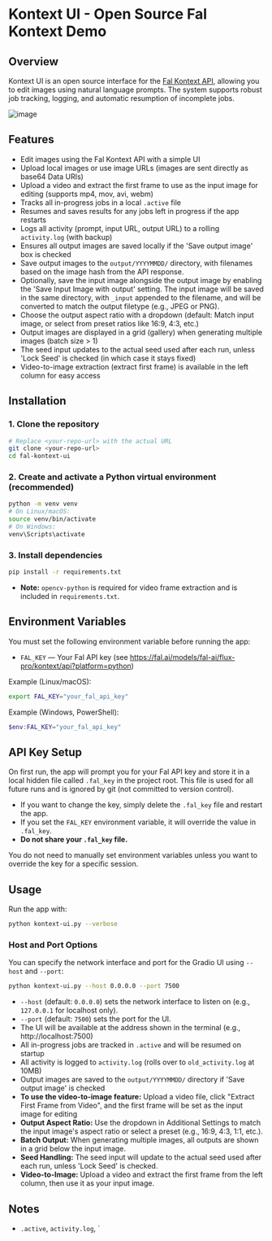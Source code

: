 # Kontext UI - Open Source Fal Kontext Demo

## Overview

Kontext UI is an open source interface for the [Fal Kontext API](https://fal.ai/models/fal-ai/flux-pro/kontext/api?platform=python), allowing you to edit images using natural language prompts. The system supports robust job tracking, logging, and automatic resumption of incomplete jobs.

![image](https://github.com/user-attachments/assets/4431f697-9563-488a-935d-9329043c3df0)



## Features
- Edit images using the Fal Kontext API with a simple UI
- Upload local images or use image URLs (images are sent directly as base64 Data URIs)
- Upload a video and extract the first frame to use as the input image for editing (supports mp4, mov, avi, webm)
- Tracks all in-progress jobs in a local `.active` file
- Resumes and saves results for any jobs left in progress if the app restarts
- Logs all activity (prompt, input URL, output URL) to a rolling `activity.log` (with backup)
- Ensures all output images are saved locally if the 'Save output image' box is checked
- Save output images to the `output/YYYYMMDD/` directory, with filenames based on the image hash from the API response.
- Optionally, save the input image alongside the output image by enabling the 'Save Input Image with output' setting. The input image will be saved in the same directory, with `_input` appended to the filename, and will be converted to match the output filetype (e.g., JPEG or PNG).
- Choose the output aspect ratio with a dropdown (default: Match input image, or select from preset ratios like 16:9, 4:3, etc.)
- Output images are displayed in a grid (gallery) when generating multiple images (batch size > 1)
- The seed input updates to the actual seed used after each run, unless 'Lock Seed' is checked (in which case it stays fixed)
- Video-to-image extraction (extract first frame) is available in the left column for easy access

## Installation

### 1. Clone the repository
```sh
# Replace <your-repo-url> with the actual URL
git clone <your-repo-url>
cd fal-kontext-ui
```

### 2. Create and activate a Python virtual environment (recommended)
```sh
python -m venv venv
# On Linux/macOS:
source venv/bin/activate
# On Windows:
venv\Scripts\activate
```

### 3. Install dependencies
```sh
pip install -r requirements.txt
```
- **Note:** `opencv-python` is required for video frame extraction and is included in `requirements.txt`.

## Environment Variables

You must set the following environment variable before running the app:
- `FAL_KEY` — Your Fal API key (see https://fal.ai/models/fal-ai/flux-pro/kontext/api?platform=python)

Example (Linux/macOS):
```sh
export FAL_KEY="your_fal_api_key"
```
Example (Windows, PowerShell):
```powershell
$env:FAL_KEY="your_fal_api_key"
```

## API Key Setup

On first run, the app will prompt you for your Fal API key and store it in a local hidden file called `.fal_key` in the project root. This file is used for all future runs and is ignored by git (not committed to version control).

- If you want to change the key, simply delete the `.fal_key` file and restart the app.
- If you set the `FAL_KEY` environment variable, it will override the value in `.fal_key`.
- **Do not share your `.fal_key` file.**

You do not need to manually set environment variables unless you want to override the key for a specific session.

## Usage

Run the app with:
```sh
python kontext-ui.py --verbose
```

### Host and Port Options
You can specify the network interface and port for the Gradio UI using `--host` and `--port`:
```sh
python kontext-ui.py --host 0.0.0.0 --port 7500
```
- `--host` (default: `0.0.0.0`) sets the network interface to listen on (e.g., `127.0.0.1` for localhost only).
- `--port` (default: `7500`) sets the port for the UI.
- The UI will be available at the address shown in the terminal (e.g., http://localhost:7500)
- All in-progress jobs are tracked in `.active` and will be resumed on startup
- All activity is logged to `activity.log` (rolls over to `old_activity.log` at 10MB)
- Output images are saved to the `output/YYYYMMDD/` directory if 'Save output image' is checked
- **To use the video-to-image feature:** Upload a video file, click "Extract First Frame from Video", and the first frame will be set as the input image for editing
- **Output Aspect Ratio:** Use the dropdown in Additional Settings to match the input image's aspect ratio or select a preset (e.g., 16:9, 4:3, 1:1, etc.).
- **Batch Output:** When generating multiple images, all outputs are shown in a grid below the input image.
- **Seed Handling:** The seed input will update to the actual seed used after each run, unless 'Lock Seed' is checked.
- **Video-to-Image:** Upload a video and extract the first frame from the left column, then use it as your input image.

## Notes
- `.active`, `activity.log`, `
